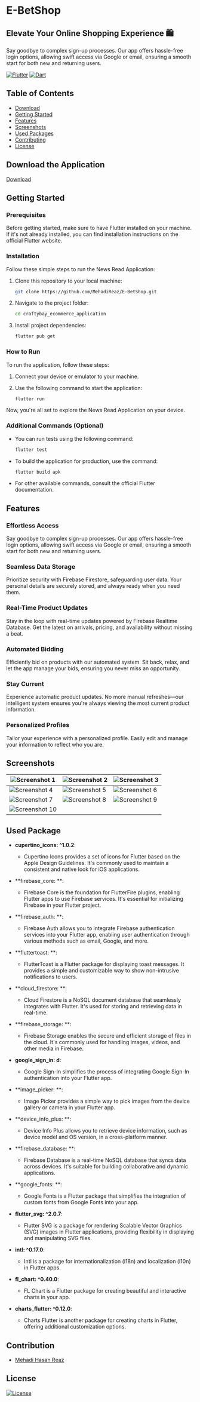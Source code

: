 # E-BetShop

## Elevate Your Online Shopping Experience 🛍️
Say goodbye to complex sign-up processes. Our app offers hassle-free login options, allowing swift access via Google or email, ensuring a smooth start for both new and returning users.

[![Flutter](https://img.shields.io/badge/Flutter-3.13.7-blue?logo=flutter)](https://flutter.dev/)
[![Dart](https://img.shields.io/badge/Dart-3.1.3-blue?logo=dart)](https://dart.dev/)

## Table of Contents

- [Download](#download)
- [Getting Started](#getting-started)
- [Features](#features)
- [Screenshots](#screenshots)
- [Used Packages](#used-packages)
- [Contributing](#contributing)
- [License](#license)

## Download the Application
  [Download](https://drive.google.com/file/d/1RlaeBVOY1td1CNxVzci-e_sPtG93EyVi/view?usp=sharing)

## Getting Started

  ### Prerequisites
  
  Before getting started, make sure to have Flutter installed on your machine. If it's not already installed, you can find installation instructions on the official Flutter website.
  
  ### Installation
  
  Follow these simple steps to run the News Read Application:
  
  1. Clone this repository to your local machine:
  
      ```bash
      git clone https://github.com/MehadiReaz/E-BetShop.git
      ```
  
  2. Navigate to the project folder:
  
      ```bash
      cd craftybay_ecommerce_application
      ```
  
  3. Install project dependencies:
  
      ```bash
      flutter pub get
      ```
  
  ### How to Run
  
  To run the application, follow these steps:
  
  1. Connect your device or emulator to your machine.
  
  2. Use the following command to start the application:
  
      ```bash
      flutter run
      ```
  
  Now, you're all set to explore the News Read Application on your device.
  
  ### Additional Commands (Optional)
  
  - You can run tests using the following command:
  
      ```bash
      flutter test
      ```
  
  - To build the application for production, use the command:
  
      ```bash
      flutter build apk
      ```
  
  - For other available commands, consult the official Flutter documentation.

## Features

### Effortless Access
Say goodbye to complex sign-up processes. Our app offers hassle-free login options, allowing swift access via Google or email, ensuring a smooth start for both new and returning users.

### Seamless Data Storage
Prioritize security with Firebase Firestore, safeguarding user data. Your personal details are securely stored, and always ready when you need them.

### Real-Time Product Updates
Stay in the loop with real-time updates powered by Firebase Realtime Database. Get the latest on arrivals, pricing, and availability without missing a beat.

### Automated Bidding
Efficiently bid on products with our automated system. Sit back, relax, and let the app manage your bids, ensuring you never miss an opportunity.

### Stay Current
Experience automatic product updates. No more manual refreshes—our intelligent system ensures you're always viewing the most current product information.

### Personalized Profiles
Tailor your experience with a personalized profile. Easily edit and manage your information to reflect who you are.

## Screenshots

| ![Screenshot 1](https://github.com/MehadiReaz/ecommerce_app/assets/65062761/4bc7184e-b060-48b6-a558-98757f2311d9) | ![Screenshot 2](https://github.com/MehadiReaz/ecommerce_app/assets/65062761/db6e503a-dc17-4b18-b316-6af99241fb5c) | ![Screenshot 3](https://github.com/MehadiReaz/ecommerce_app/assets/65062761/e5f86cb3-d660-40b5-8ce1-a7d191e6404e) |
| --- | --- | --- |
| ![Screenshot 4](https://github.com/MehadiReaz/ecommerce_app/assets/65062761/4f5ae1d7-e82d-49eb-ae87-276b2450b473) | ![Screenshot 5](https://github.com/MehadiReaz/ecommerce_app/assets/65062761/5d03b0ba-7e83-4c34-82b1-54f6979aaffa) | ![Screenshot 6](https://github.com/MehadiReaz/ecommerce_app/assets/65062761/1ab9ec95-4a19-457b-8f0f-3fa31cb102f5) |
| ![Screenshot 7](https://github.com/MehadiReaz/ecommerce_app/assets/65062761/29f5c278-5d26-465c-96fb-8b63dd2361a0) | ![Screenshot 8](https://github.com/MehadiReaz/ecommerce_app/assets/65062761/afb3dd29-272f-438f-a212-e103771a45e2) | ![Screenshot 9](https://github.com/MehadiReaz/ecommerce_app/assets/65062761/8b5663b2-5b11-4363-a4b1-8eab81725f2d) |
| ![Screenshot 10](https://github.com/MehadiReaz/ecommerce_app/assets/65062761/eabd5af7-2569-4d6f-b6c9-fef71ccd4c5f) |

## Used Package

- **cupertino_icons: ^1.0.2**:
  - Cupertino Icons provides a set of icons for Flutter based on the Apple Design Guidelines. It's commonly used to maintain a consistent and native look for iOS applications.

- **firebase_core: **:
  - Firebase Core is the foundation for FlutterFire plugins, enabling Flutter apps to use Firebase services. It's essential for initializing Firebase in your Flutter project.

- **firebase_auth: **:
  - Firebase Auth allows you to integrate Firebase authentication services into your Flutter app, enabling user authentication through various methods such as email, Google, and more.

- **fluttertoast: **:
  - FlutterToast is a Flutter package for displaying toast messages. It provides a simple and customizable way to show non-intrusive notifications to users.

- **cloud_firestore: **:
  - Cloud Firestore is a NoSQL document database that seamlessly integrates with Flutter. It's used for storing and retrieving data in real-time.

- **firebase_storage: **:
  - Firebase Storage enables the secure and efficient storage of files in the cloud. It's commonly used for handling images, videos, and other media in Firebase.

- **google_sign_in: d**:
  - Google Sign-In simplifies the process of integrating Google Sign-In authentication into your Flutter app.

- **image_picker: **:
  - Image Picker provides a simple way to pick images from the device gallery or camera in your Flutter app.

- **device_info_plus: **:
  - Device Info Plus allows you to retrieve device information, such as device model and OS version, in a cross-platform manner.

- **firebase_database: **:
  - Firebase Database is a real-time NoSQL database that syncs data across devices. It's suitable for building collaborative and dynamic applications.

- **google_fonts: **:
  - Google Fonts is a Flutter package that simplifies the integration of custom fonts from Google Fonts into your app.

- **flutter_svg: ^2.0.7**:
  - Flutter SVG is a package for rendering Scalable Vector Graphics (SVG) images in Flutter applications, providing flexibility in displaying and manipulating SVG files.

- **intl: ^0.17.0**:
  - Intl is a package for internationalization (i18n) and localization (l10n) in Flutter apps.

- **fl_chart: ^0.40.0**:
  - FL Chart is a Flutter package for creating beautiful and interactive charts in your app.

- **charts_flutter: ^0.12.0**:
  - Charts Flutter is another package for creating charts in Flutter, offering additional customization options.

## Contribution

  - [Mehadi Hasan Reaz](https://www.linkedin.com/in/reazmh/)
  
## License

  [![License](https://img.shields.io/badge/License-MIT-green)](LICENSE)
